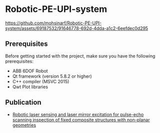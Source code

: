 # Robotic-PE-UPI-system


https://github.com/mohsinarf/Robotic-PE-UPI-system/assets/69187532/91646778-692d-4dda-a1c2-6eefdec0d295



## Prerequisites

Before getting started with the project, make sure you have the following prerequisites:

- ABB 6DOF Robot
- Qt framework (version 5.8.2 or higher)
- C++ compiler (MSVC 2015)
- Qwt Plot libraries

## Publication
- [Robotic laser sensing and laser mirror excitation for pulse-echo scanning inspection of fixed composite structures with non-planar geometries](https://www.sciencedirect.com/science/article/abs/pii/S026322412100138X)

